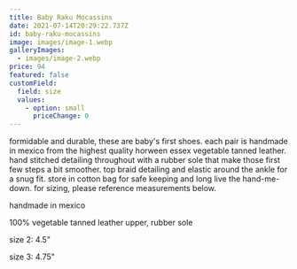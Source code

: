 ```yaml
---
title: Baby Raku Mocassins
date: 2021-07-14T20:29:22.737Z
id: baby-raku-mocassins
image: images/image-1.webp
galleryImages:
  - images/image-2.webp
price: 94
featured: false
customField:
  field: size
  values:
    - option: small
      priceChange: 0
---
```

<!--StartFragment-->

formidable and durable, these are baby's first shoes. each pair is handmade in mexico from the highest quality horween essex vegetable tanned leather. hand stitched detailing throughout with a rubber sole that make those first few steps a bit smoother. top braid detailing and elastic around the ankle for a snug fit. store in cotton bag for safe keeping and long live the hand-me-down. for sizing, please reference measurements below. 

handmade in mexico 

100% vegetable tanned leather upper, rubber sole

size 2: 4.5"

size 3: 4.75"

<!--EndFragment-->